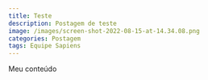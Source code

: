 ```yaml
---
title: Teste
description: Postagem de teste
image: /images/screen-shot-2022-08-15-at-14.34.08.png
categories: Postagem
tags: Equipe Sapiens
---
```

Meu conteúdo